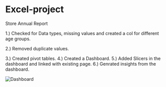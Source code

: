 # Excel-project
Store Annual Report


1.) Checked for Data types, missing values and created a col for different age groups.

2.) Removed duplicate values.

3.) Created pivot tables.
4.) Created a Dashboard.
5.) Added Slicers in the dashboard and linked with existing page.
6.) Genrated insights from the dashboard.









![Dashboard](https://github.com/user-attachments/assets/321ddfe0-9211-4a2f-ac12-edce55d4fb28)
